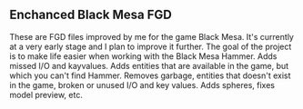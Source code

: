 ## Enchanced Black Mesa FGD

These are FGD files improved by me for the game Black Mesa. It's currently at a very early stage and I plan to improve it further. The goal of the project is to make life easier when working with the Black Mesa Hammer. 
Adds missed I/O and kayvalues. Adds entities that are available in the game, but which you can't find Hammer. Removes garbage, entities that doesn't exist in the game, broken or unused I/O and key values. Adds spheres, fixes model preview, etc. 
